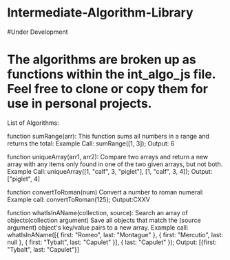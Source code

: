 # Intermediate-Algorithm-Library

#Under Development

# The algorithms are broken up as functions within the int_algo_js file.  Feel free to clone or copy them for use in personal projects.


List of Algorithms:

function sumRange(arr):
This function sums all numbers in a range and returns the total:
Example Call:
sumRange([1, 3]);
Output: 6


function uniqueArray(arr1, arr2):
Compare two arrays and return a new array 
with any items only found in one of the two given arrays, 
but not both. 
Example Call:
uniqueArray([1, "calf", 3, "piglet"], [1, "calf", 3, 4]);
Output: ["piglet", 4]

function convertToRoman(num)
Convert a number to roman numeral:
Example call:
convertToRoman(125);
Output:CXXV

function whatIsInAName(collection, source):
Search an array of objects(collection argument) 
Save all objects that match the (source argument) object's 
key/value pairs to a new array.
Example call:
whatIsInAName([{ first: "Romeo", last: "Montague" }, 
{ first: "Mercutio", last: null }, { first: "Tybalt", last: "Capulet" }], 
{ last: "Capulet" });
Output: [{first: "Tybalt", last: "Capulet"}]
